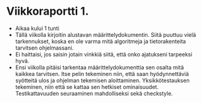 # Viikkoraportti 1.
* Aikaa kului 1 tunti
* Tällä viikolla kirjoitin alustavan määrittelydokumentin. Siitä puuttuu vielä tarkennukset, koska en ole varma mitä algoritmeja ja tietorakenteita tarvitsen ohjelmassani.
* Ei haittaisi, jos saisin jotain vinkkiä siitä, että onko ajatukseni tarpeeksi hyvä.
* Ensi viikolla pitäisi tarkentaa määrittelydokumenttia sen osalta mitä kaikkea tarvitsen. Itse pelin tekeminen niin, että saan hyödynnettäviä syötteitä ulos ja ohjelman tekemisen aloittaminen. Yksikkötestauksen tekeminen, niin että se kattaa sen hetkiset ominaisuudet. Testikattavuuden seuraaminen mahdolliseksi sekä checkstyle.